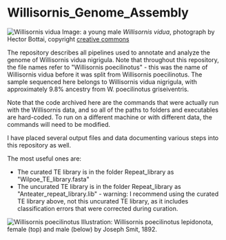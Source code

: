 # Willisornis_Genome_Assembly
![Willisornis vidua](https://upload.wikimedia.org/wikipedia/commons/2/24/Willisornis_vidua_-_Xingu_scale-back_antbird_%28young_male%29.jpg)
Image: a young male *Willisornis vidua*, photograph by Hector Bottai, copyright [creative commons](https://creativecommons.org/licenses/by-sa/4.0/deed.en)

The repository describes all pipelines used to annotate and analyze the genome of Willisornis vidua nigrigula.
Note that throughout this repository, the file names refer to "Willisornis poecilinotus" - this was the name of Willisornis vidua before it was split from Willisornis poecilinotus. The sample sequenced here belongs to Willisornis vidua nigrigula, with approximately 9.8% ancestry from W. poecilinotus griseiventris.

Note that the code archived here are the commands that were actually run with the Willisornis data, and so all of the paths to folders and executables are hard-coded. To run on a different machine or with different data, the commands will need to be modified. 

I have placed several output files and data documenting various steps into this repository as well.

The most useful ones are:
* The curated TE library is in the folder Repeat_library as "Wilpoe_TE_library.fasta"
* The uncurated TE library is in the folder Repeat_library as "Anteater_repeat_library.lib" - warning: I recommend using the curated TE library above, not this uncurated TE library, as it includes classification errors that were corrected during curation.

![Willisornis poecilinotus](https://upload.wikimedia.org/wikipedia/commons/1/1b/HypocnemisLepidonotaSmit.jpg)
Illustration: Willisornis poecilinotus lepidonota, female (top) and male (below) by Joseph Smit, 1892.